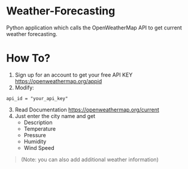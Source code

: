 # Weather-Forecasting
Python application which calls the OpenWeatherMap API to get current weather forecasting.
# How To?
1. Sign up for an account to get your free API KEY https://openweathermap.org/appid
2. Modify: 
```
api_id = "your_api_key"
```
3. Read Documentation https://openweathermap.org/current
4. Just enter the city name and get
    - Description
    - Temperature
    - Pressure
    - Humidity
    - Wind Speed
> (Note: you can also add additional weather information)
